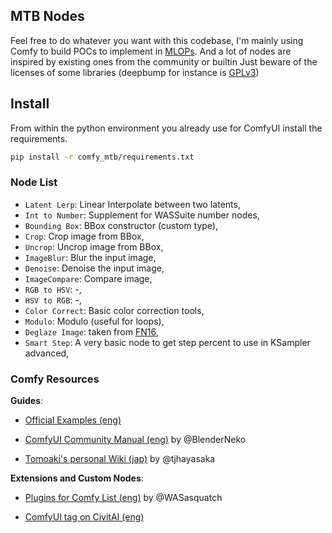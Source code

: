 ## MTB Nodes

Feel free to do whatever you want with this codebase, I'm mainly using Comfy to build POCs to implement in [MLOPs](https://github.com/Bismuth-Consultancy-BV/MLOPs). And a lot of nodes are inspired by existing ones from the community or builtin 
Just beware of the licenses of some libraries (deepbump for instance is [GPLv3](https://github.com/HugoTini/DeepBump/blob/master/LICENSE))

## Install

From within the python environment you already use for ComfyUI install the requirements.
```bash
pip install -r comfy_mtb/requirements.txt
```

### Node List

- `Latent Lerp`: Linear Interpolate between two latents,
- `Int to Number`: Supplement for WASSuite number nodes,
- `Bounding Box`: BBox constructor (custom type),
- `Crop`: Crop image from BBox,
- `Uncrop`: Uncrop image from BBox,
- `ImageBlur`: Blur the input image,
- `Denoise`: Denoise the input image,
- `ImageCompare`: Compare image,
- `RGB to HSV`: -,
- `HSV to RGB`: -,
- `Color Correct`: Basic color correction tools,
- `Modulo`: Modulo (useful for loops),
- `Deglaze Image`: taken from [FN16](https://github.com/Fannovel16/FN16-ComfyUI-nodes/blob/main/DeglazeImage.py),
- `Smart Step`: A very basic node to get step percent to use in KSampler advanced,


### Comfy Resources

**Guides**:
- [Official Examples (eng)](https://comfyanonymous.github.io/ComfyUI_examples/)
- [ComfyUI Community Manual (eng)](https://blenderneko.github.io/ComfyUI-docs/) by @BlenderNeko
  
- [Tomoaki's personal Wiki (jap)](https://comfyui.creamlab.net/guides/) by @tjhayasaka

**Extensions and Custom Nodes**:
- [Plugins for Comfy List (eng)](https://github.com/WASasquatch/comfyui-plugins) by @WASasquatch

- [ComfyUI tag on CivitAI (eng)](https://civitai.com/tag/comfyui)